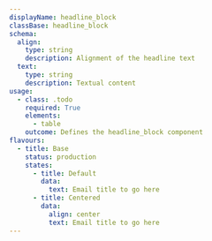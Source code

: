 ```yaml
---
displayName: headline_block
classBase: headline_block
schema:
  align:
    type: string
    description: Alignment of the headline text
  text:
    type: string
    description: Textual content
usage:
  - class: .todo
    required: True
    elements:
      - table
    outcome: Defines the headline_block component
flavours:
  - title: Base
    status: production
    states:
      - title: Default
        data:
          text: Email title to go here
      - title: Centered
        data:
          align: center
          text: Email title to go here
---
```

